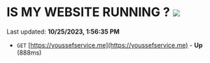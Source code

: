 # IS MY WEBSITE RUNNING ? [![](https://img.shields.io/static/v1?label=Sponsor&message=%E2%9D%A4&logo=GitHub&color=%23fe8e86)](https://github.com/sponsors/<username>)

Last updated: **10/25/2023, 1:56:35 PM**

- `GET` [https://youssefservice.me](https://youssefservice.me) - **Up** (888ms)
